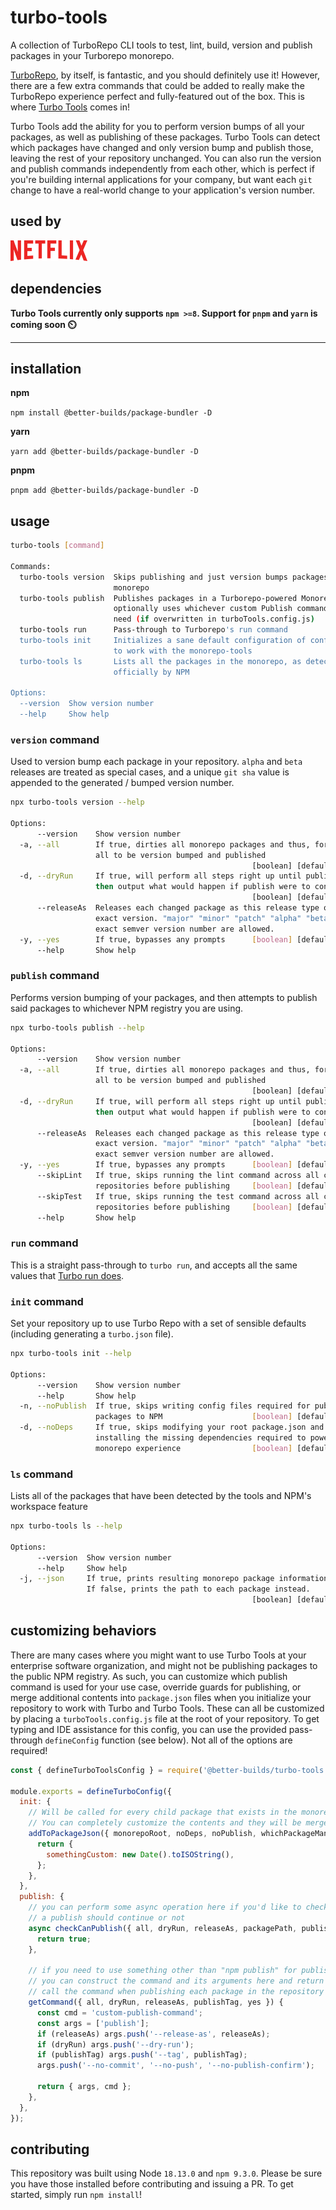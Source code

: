 # turbo-tools
A collection of TurboRepo CLI tools to test, lint, build, version and publish packages in your Turborepo monorepo.

[TurboRepo](https://turbo.build/), by itself, is fantastic, and you should definitely use it! However, there are a few extra commands that could be added to really make the TurboRepo experience perfect and fully-featured out of the box. This is where [Turbo Tools](https://github.com/benduran/turbo-tools) comes in!

Turbo Tools add the ability for you to perform version bumps of all your packages, as well as publishing of these packages. Turbo Tools can detect which packages have changed and only version bump and publish those, leaving the rest of your repository unchanged. You can also run the version and publish commands independently from each other, which is perfect if you're building internal applications for your company, but want each `git` change to have a real-world change to your application's version number.

## used by

![Netflix](./docs/assets/logos/netflix.png)

## dependencies

**Turbo Tools currently only supports `npm >=8`. Support for `pnpm` and `yarn` is coming soon ⏲️**

---

## installation

**npm**

`npm install @better-builds/package-bundler -D`

**yarn**

`yarn add @better-builds/package-bundler -D`

**pnpm**

`pnpm add @better-builds/package-bundler -D`

## usage

```bash
turbo-tools [command]

Commands:
  turbo-tools version  Skips publishing and just version bumps packages in your
                       monorepo
  turbo-tools publish  Publishes packages in a Turborepo-powered Monorepo, and
                       optionally uses whichever custom Publish command you may
                       need (if overwritten in turboTools.config.js)
  turbo-tools run      Pass-through to Turborepo's run command
  turbo-tools init     Initializes a sane default configuration of config files
                       to work with the monorepo-tools
  turbo-tools ls       Lists all the packages in the monorepo, as detected
                       officially by NPM

Options:
  --version  Show version number                                       [boolean]
  --help     Show help                                                 [boolean]
```

### `version` command
Used to version bump each package in your repository. `alpha` and `beta` releases are treated as special cases, and a unique `git sha` value is appended to the generated / bumped version number.

```bash
npx turbo-tools version --help

Options:
      --version    Show version number                                 [boolean]
  -a, --all        If true, dirties all monorepo packages and thus, forces them
                   all to be version bumped and published
                                                      [boolean] [default: false]
  -d, --dryRun     If true, will perform all steps right up until publish, and
                   then output what would happen if publish were to continue
                                                      [boolean] [default: false]
      --releaseAs  Releases each changed package as this release type or as an
                   exact version. "major" "minor" "patch" "alpha" "beta" or an
                   exact semver version number are allowed.             [string]
  -y, --yes        If true, bypasses any prompts      [boolean] [default: false]
      --help       Show help                                           [boolean]
```

### `publish` command
Performs version bumping of your packages, and then attempts to publish said packages to whichever NPM registry you are using.


```bash
npx turbo-tools publish --help

Options:
      --version    Show version number                                 [boolean]
  -a, --all        If true, dirties all monorepo packages and thus, forces them
                   all to be version bumped and published
                                                      [boolean] [default: false]
  -d, --dryRun     If true, will perform all steps right up until publish, and
                   then output what would happen if publish were to continue
                                                      [boolean] [default: false]
      --releaseAs  Releases each changed package as this release type or as an
                   exact version. "major" "minor" "patch" "alpha" "beta" or an
                   exact semver version number are allowed.             [string]
  -y, --yes        If true, bypasses any prompts      [boolean] [default: false]
      --skipLint   If true, skips running the lint command across all changed
                   repositories before publishing     [boolean] [default: false]
      --skipTest   If true, skips running the test command across all changed
                   repositories before publishing     [boolean] [default: false]
      --help       Show help                                           [boolean]
```

### `run` command
This is a straight pass-through to `turbo run`, and accepts all the same values that [Turbo run does](https://turbo.build/repo/docs/reference/command-line-reference#turbo-run-task).

### `init` command
Set your repository up to use Turbo Repo with a set of sensible defaults (including generating a `turbo.json` file).

```bash
npx turbo-tools init --help

Options:
      --version    Show version number                                 [boolean]
      --help       Show help                                           [boolean]
  -n, --noPublish  If true, skips writing config files required for publishing
                   packages to NPM                    [boolean] [default: false]
  -d, --noDeps     If true, skips modifying your root package.json and
                   installing the missing dependencies required to power your
                   monorepo experience                [boolean] [default: false]
```

### `ls` command
Lists all of the packages that have been detected by the tools and NPM's workspace feature

```bash
npx turbo-tools ls --help

Options:
      --version  Show version number                                   [boolean]
      --help     Show help                                             [boolean]
  -j, --json     If true, prints resulting monorepo package information as JSON.
                 If false, prints the path to each package instead.
                                                      [boolean] [default: false]
```

## customizing behaviors

There are many cases where you might want to use Turbo Tools at your enterprise software organization, and might not be publishing packages to the public NPM registry. As such, you can customize which publish command is used for your use case, override guards for publishing, or merge additional contents into `package.json` files when you initialize your repository to work with Turbo and Turbo Tools. These can all be customized by placing a `turboTools.config.js` file at the root of your repository. To get typing and IDE assistance for this config, you can use the provided pass-through `defineConfig` function (see below). Not all of the options are required!

```javascript
const { defineTurboToolsConfig } = require('@better-builds/turbo-tools');

module.exports = defineTurboConfig({
  init: {
    // Will be called for every child package that exists in the monorepo when "init" is called.
    // You can completely customize the contents and they will be merged in with Turbo Tools' defaults
    addToPackageJson({ monorepoRoot, noDeps, noPublish, whichPackageManager }) {
      return {
        somethingCustom: new Date().toISOString(),
      };
    },
  },
  publish: {
    // you can perform some async operation here if you'd like to check whether
    // a publish should continue or not
    async checkCanPublish({ all, dryRun, releaseAs, packagePath, publishTag, yes }) {
      return true;
    },

    // if you need to use something other than "npm publish" for publishing your packages,
    // you can construct the command and its arguments here and return them to have Turbo Tools
    // call the command when publishing each package in the repository
    getCommand({ all, dryRun, releaseAs, publishTag, yes }) {
      const cmd = 'custom-publish-command';
      const args = ['publish'];
      if (releaseAs) args.push('--release-as', releaseAs);
      if (dryRun) args.push('--dry-run');
      if (publishTag) args.push('--tag', publishTag);
      args.push('--no-commit', '--no-push', '--no-publish-confirm');

      return { args, cmd };
    },
  },
});
```

## contributing

This repository was built using Node `18.13.0` and `npm 9.3.0`. Please be sure you have those installed before contributing and issuing a PR. To get started, simply run `npm install`!
